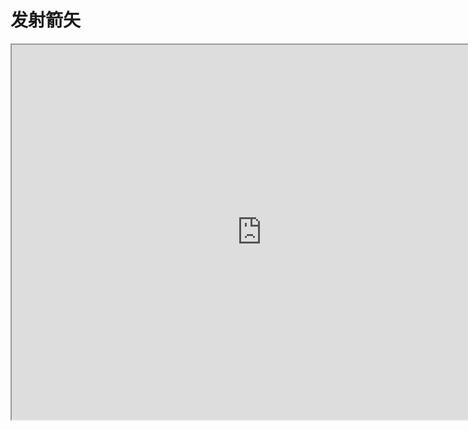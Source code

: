 # 发射箭矢

<iframe src="https://cc.163.com/act/m/daily/iframeplayer/?id=618a3567b8a81f8fa07f0a2d" height="600" width="800" allow="fullscreen" />

